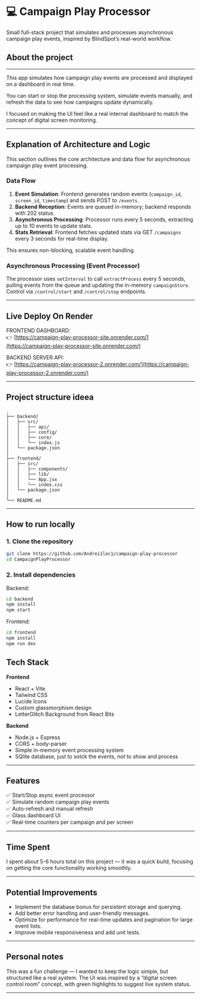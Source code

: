# 💻 Campaign Play Processor

Small full-stack project that simulates and processes asynchronous campaign play events, inspired by BlindSpot’s real-world workflow.

## About the project

---

This app simulates how campaign play events are processed and displayed on a dashboard in real time.

You can start or stop the processing system, simulate events manually, and refresh the data to see how campaigns update dynamically.

I focused on making the UI feel like a real internal dashboard to match the concept of digital screen monitoring.

---

## Explanation of Architecture and Logic

This section outlines the core architecture and data flow for asynchronous campaign play event processing.

### Data Flow

1. **Event Simulation**: Frontend generates random events (`campaign_id`, `screen_id`, `timestamp`) and sends POST to `/events`.
2. **Backend Reception**: Events are queued in-memory; backend responds with 202 status.
3. **Asynchronous Processing**: Processor runs every 5 seconds, extracting up to 10 events to update stats.
4. **Stats Retrieval**: Frontend fetches updated stats via GET `/campaigns` every 3 seconds for real-time display.

This ensures non-blocking, scalable event handling.

### Asynchronous Processing (Event Processor)

The processor uses `setInterval` to call `extractProcess` every 5 seconds, pulling events from the queue and updating the in-memory `campaignStore`. Control via `/control/start` and `/control/stop` endpoints.

---

## Live Deploy On Render

FRONTEND DASHBOARD:  
👉 [https://campaign-play-processor-site.onrender.com/](https://campaign-play-processor-site.onrender.com/)

BACKEND SERVER API:  
👉 [https://campaign-play-processor-2.onrender.com/](https://campaign-play-processor-2.onrender.com/)

---

## Project structure ideea

```
.
├── backend/
│   ├── src/
│   │   ├── api/
│   │   ├── config/
│   │   ├── core/
│   │   └── index.js
│   └── package.json
│
├── frontend/
│   ├── src/
│   │   ├── components/
│   │   ├── lib/
│   │   └── App.jsx
│   │   └── index.css
│   └── package.json
│
└── README.md
```

---

## How to run locally

### 1. Clone the repository
```bash
git clone https://github.com/Andrei1loc1/campaign-play-processor
cd CampaignPlayProcessor
```

### 2. Install dependencies
Backend:
```bash
cd backend
npm install
npm start
```

Frontend:
```bash
cd frontend
npm install
npm run dev
```


## Tech Stack

**Frontend**
- React + Vite  
- Tailwind CSS  
- Lucide Icons  
- Custom glassmorphism design 
- LetterGlitch Background from React Bits

**Backend**
- Node.js + Express  
- CORS + body-parser  
- Simple in-memory event processing system  
- SQlite database, just to sotck the events, not to show and process

---

## Features

✅ Start/Stop async event processor  
✅ Simulate random campaign play events  
✅ Auto-refresh and manual refresh  
✅ Glass dashboard UI  
✅ Real-time counters per campaign and per screen  

---


## Time Spent

I spent about 5-6 hours total on this project — it was a quick build, focusing on getting the core functionality working smoothly.

---

## Potential Improvements

- Implement the database bonus for persistent storage and querying.
- Add better error handling and user-friendly messages.
- Optimize for performance for real-time updates and pagination for large event lists.
- Improve mobile responsiveness and add unit tests.

---

## Personal notes

This was a fun challenge — I wanted to keep the logic simple, but structured like a real system.
The UI was inspired by a “digital screen control room” concept, with green highlights to suggest live system status.

---